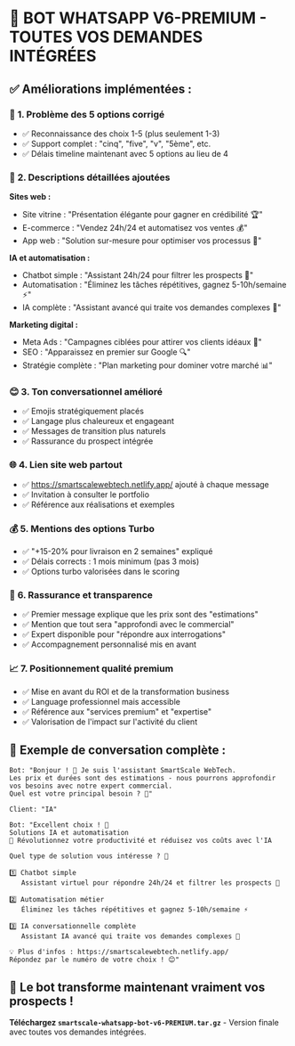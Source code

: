 # 🚀 BOT WHATSAPP V6-PREMIUM - TOUTES VOS DEMANDES INTÉGRÉES

## ✅ **Améliorations implémentées :**

### 🔧 **1. Problème des 5 options corrigé**
- ✅ Reconnaissance des choix 1-5 (plus seulement 1-3)
- ✅ Support complet : "cinq", "five", "v", "5ème", etc.
- ✅ Délais timeline maintenant avec 5 options au lieu de 4

### 🎯 **2. Descriptions détaillées ajoutées**
**Sites web :**
- Site vitrine : "Présentation élégante pour gagner en crédibilité 🏆"
- E-commerce : "Vendez 24h/24 et automatisez vos ventes 💰"
- App web : "Solution sur-mesure pour optimiser vos processus 🚀"

**IA et automatisation :**
- Chatbot simple : "Assistant 24h/24 pour filtrer les prospects 💬"
- Automatisation : "Éliminez les tâches répétitives, gagnez 5-10h/semaine ⚡"
- IA complète : "Assistant avancé qui traite vos demandes complexes 🧠"

**Marketing digital :**
- Meta Ads : "Campagnes ciblées pour attirer vos clients idéaux 🎯"
- SEO : "Apparaissez en premier sur Google 🔍"
- Stratégie complète : "Plan marketing pour dominer votre marché 📊"

### 😊 **3. Ton conversationnel amélioré**
- ✅ Emojis stratégiquement placés
- ✅ Langage plus chaleureux et engageant
- ✅ Messages de transition plus naturels
- ✅ Rassurance du prospect intégrée

### 🌐 **4. Lien site web partout**
- ✅ https://smartscalewebtech.netlify.app/ ajouté à chaque message
- ✅ Invitation à consulter le portfolio
- ✅ Référence aux réalisations et exemples

### 💰 **5. Mentions des options Turbo**
- ✅ "+15-20% pour livraison en 2 semaines" expliqué
- ✅ Délais corrects : 1 mois minimum (pas 3 mois)
- ✅ Options turbo valorisées dans le scoring

### 🤝 **6. Rassurance et transparence**
- ✅ Premier message explique que les prix sont des "estimations"
- ✅ Mention que tout sera "approfondi avec le commercial"
- ✅ Expert disponible pour "répondre aux interrogations"
- ✅ Accompagnement personnalisé mis en avant

### 📈 **7. Positionnement qualité premium**
- ✅ Mise en avant du ROI et de la transformation business
- ✅ Language professionnel mais accessible
- ✅ Référence aux "services premium" et "expertise"
- ✅ Valorisation de l'impact sur l'activité du client

## 🎯 **Exemple de conversation complète :**

```
Bot: "Bonjour ! 👋 Je suis l'assistant SmartScale WebTech.
Les prix et durées sont des estimations - nous pourrons approfondir 
vos besoins avec notre expert commercial.
Quel est votre principal besoin ? 🚀"

Client: "IA"

Bot: "Excellent choix ! 🎯
Solutions IA et automatisation
🤖 Révolutionnez votre productivité et réduisez vos coûts avec l'IA

Quel type de solution vous intéresse ? 🤔

1️⃣ Chatbot simple
   Assistant virtuel pour répondre 24h/24 et filtrer les prospects 💬

2️⃣ Automatisation métier  
   Éliminez les tâches répétitives et gagnez 5-10h/semaine ⚡

3️⃣ IA conversationnelle complète
   Assistant IA avancé qui traite vos demandes complexes 🧠

💡 Plus d'infos : https://smartscalewebtech.netlify.app/
Répondez par le numéro de votre choix ! 😊"
```

## 🚀 **Le bot transforme maintenant vraiment vos prospects !**

**Téléchargez `smartscale-whatsapp-bot-v6-PREMIUM.tar.gz`** - Version finale avec toutes vos demandes intégrées.